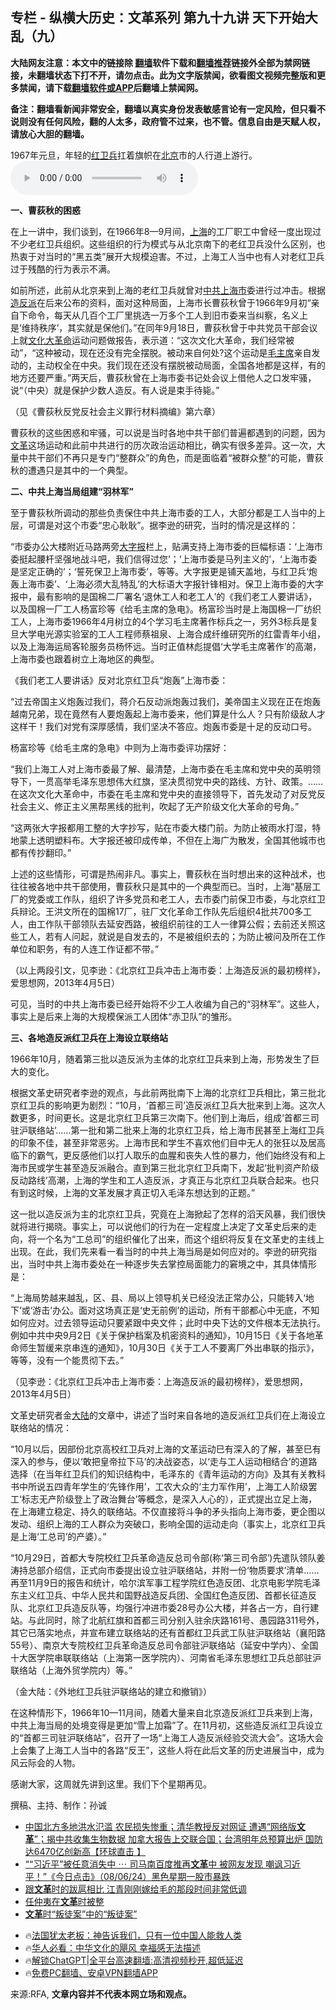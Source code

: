  <!-- 面包屑导航 --> <h2>专栏 - 纵横大历史：文革系列 第九十九讲 天下开始大乱（九）</h2> <p class="notice"><b>大陆网友注意：本文中的链接除 <a href="https://github.com/bannedbook/fanqiang" >翻墙</a>软件下载和<a href="https://github.com/killgcd/justmysocks/blob/master/README.md">翻墙推荐</a>链接外全部为禁网链接，未翻墙状态下打不开，请勿点击。此为文字版禁闻，欲看图文视频完整版和更多禁闻，请下载<a href="https://github.com/bannedbook/fanqiang">翻墙软件或APP</a>后翻墙上禁闻网。</p><p>备注：翻墙看新闻非常安全，翻墙以真实身份发表敏感言论有一定风险，但只看不说则没有任何风险，翻的人太多，政府管不过来，也不管。信息自由是天赋人权，请放心大胆的翻墙。</b></p>  <div class="entry"> <p>1967年元旦，年轻的<a href="https://www.bannedbook.org/bnews/tag/%e7%ba%a2%e5%8d%ab%e5%85%b5/" class="st_tag internal_tag" rel="tag" title="标签 红卫兵 下的日志">红卫兵</a>扛着旗帜在<a href="https://www.bannedbook.org/bnews/tag/%e5%8c%97%e4%ba%ac/" class="st_tag internal_tag" rel="tag" title="标签 北京 下的日志">北京</a>市的人行道上游行。                 <audio controls="controls" preload="metadata" src="https://www.rfa.org/mandarin/zhuanlan/zonghengdalishi/wenge/hist-red-august-9-08072024095334.html/@@stream" type="audio/mpeg"></audio></p> <p><strong>一、曹荻秋的困惑</strong></p> <p>在上一讲中，我们谈到，在1966年8—9月间，<a href="https://www.bannedbook.org/bnews/tag/%e4%b8%8a%e6%b5%b7/" class="st_tag internal_tag" rel="tag" title="标签 上海 下的日志">上海</a>的工厂职工中曾经一度出现过不少老红卫兵组织。这些组织的行为模式与从北京南下的老红卫兵没什么区别，也热衷于对当时的“黑五类”展开大规模迫害。不过，上海工人当中也有人对老红卫兵过于残酷的行为表示不满。</p> <p>如前所述，此前从北京来到上海的老红卫兵就曾对<a href="https://www.bannedbook.org/bnews/tag/%e4%b8%ad%e5%85%b1/" class="st_tag internal_tag" rel="tag" title="标签 中共 下的日志">中共</a><a href="https://www.bannedbook.org/bnews/tag/%E4%B8%8A%E6%B5%B7%E5%B8%82/" class="st_tag internal_tag" rel="tag" title="标签 上海市 下的日志">上海市</a>委进行过冲击。根据<a href="https://www.bannedbook.org/bnews/tag/%E9%80%A0%E5%8F%8D%E6%B4%BE/" class="st_tag internal_tag" rel="tag" title="标签 造反派 下的日志">造反派</a>在后来公布的资料，面对这种局面，上海市长曹荻秋曾于1966年9月初“亲自下命令，每天从几百个工厂里挑选一万多个工人到旧市委来当纠察，名义上是‘维持秩序’，其实就是保他们。”在同年9月18日，曹荻秋曾于中共党员干部会议上就<span class='wp_keywordlink'><a href="https://www.bannedbook.org/forum2/topic973.html" title="《文化大革命：历史真相和集体记忆》" target="_blank">文化大革命</a></span>运动问题做报告，表示道：“这次文化大革命，我们经常被动”，“这种被动，现在还没有完全摆脱。被动来自何处?这个运动是<a href="https://www.bannedbook.org/bnews/tag/%e6%af%9b%e4%b8%bb%e5%b8%ad/" class="st_tag internal_tag" rel="tag" title="标签 毛主席 下的日志">毛主席</a>亲自发动的，主动权全在中央。我们现在还没有摆脱被动局面，全国各地都是这样，有的地方还要严重。”两天后，曹荻秋曾在上海市委书记处会议上借他人之口发牢骚，说“（中央）就是保护少数人造反。有人说是束手待毙。”</p> <p>（见《曹荻秋反党反社会主义罪行材料摘编》第六章）</p> <p>曹荻秋的这些困惑和牢骚，可以说是当时各地中共干部们普遍都遇到的问题，因为<a href="https://www.bannedbook.org/bnews/tag/%e6%96%87%e9%9d%a9/" class="st_tag internal_tag" rel="tag" title="标签 文革 下的日志">文革</a>这场运动和此前中共进行的历次政治运动相比，确实有很多差异。这一次，大量中共干部们不再只是专门“整群众”的角色，而是面临着“被群众整”的可能，曹荻秋的遭遇只是其中的一个典型。</p> <p><strong>二、中共上海当局组建“羽林军”</strong></p>  <p>至于曹荻秋所调动的那些负责保住中共上海市委的工人，大部分都是工人当中的上层，可谓是对这个市委“忠心耿耿”。据李逊的研究，当时的情况是这样的：</p> <p>“市委办公大楼附近马路两旁<a href="https://www.bannedbook.org/bnews/tag/%E5%A4%A7%E5%AD%97%E6%8A%A5/" class="st_tag internal_tag" rel="tag" title="标签 大字报 下的日志">大字报</a>栏上，贴满支持上海市委的巨幅标语：‘上海市委挺起腰杆坚强地战斗吧，我们信得过您’；‘上海市委是马列主义的’，‘上海市委是坚定正确的’；‘誓死保卫上海市委’，等等。大字报更是铺天盖地，与红卫兵‘炮轰上海市委’、‘上海必须大乱特乱’的大标语大字报针锋相对。保卫上海市委的大字报中，最有影响的是国棉二厂署名‘退休工人和老工人’的《我们老工人要讲话》，以及国棉一厂工人杨富珍等《给毛主席的急电》。杨富珍当时是上海国棉一厂纺织工人，上海市委1966年4月树立的4个学习毛主席著作标兵之一，另外3标兵是复旦大学电光源实验室的工人工程师蔡祖泉、上海合成纤维研究所的红雷青年小组，以及上海海运局客轮服务员杨怀远。当时正值林彪提倡‘大学毛主席著作’的高潮，上海市委也跟着树立上海地区的典型。</p> <p>《我们老工人要讲话》反对北京红卫兵“炮轰”上海市委：</p> <p>“过去帝国主义炮轰过我们，蒋介石反动派炮轰过我们，美帝国主义现在正在炮轰越南兄弟，现在竟然有人要炮轰起上海市委来，他们算是什么人？只有阶级敌人才这样干！我们对党有深厚感情，我们坚决不答应。炮轰市委是十足的反动口号。</p> <p>杨富珍等《给毛主席的急电》中则为上海市委评功摆好：</p> <p>“我们上海工人对上海市委最了解、最清楚，上海市委在毛主席和党中央的英明领导下，一贯高举毛泽东思想伟大红旗，坚决贯彻党中央的路线、方针、政策。……在这次文化大革命中，市委在毛主席和党中央的直接领导下，首先发动了对反党反社会主义、修正主义黑帮黑线的批判，吹起了无产阶级文化大革命的号角。” </p> <p>“这两张大字报都用工整的大字抄写，贴在市委大楼门前。为防止被雨水打湿，特地蒙上透明塑料布。大字报还被印成传单，不但在上海广为散发，全国其他城市也都有传抄翻印。”</p>  <p>上述的这些情形，可谓是热闹非凡。事实上，曹荻秋在当时想出来的这种战术，也往往被各地中共干部使用，曹荻秋只是其中的一个典型而已。当时，上海“基层工厂的党委或工作队，组织了许多党员和老工人，去市委门前保卫市委，与北京红卫兵辩论。王洪文所在的国棉17厂，驻厂文化革命工作队先后组织4批共700多工人，由工作队干部领队去延安西路，被组织前往的工人一律算公假；去前还关照这些工人，若有人问起，就说是自发去的，不是被组织去的；为防止被问及所在工作单位和职务，有的人连工作证都不带。”</p> <p>（以上两段引文，见李逊：《北京红卫兵冲击上海市委：上海造反派的最初榜样》，爱思想网，2013年4月5日）</p> <p>可见，当时的中共上海市委已经开始将不少工人收编为自己的“羽林军”。这些人，事实上是后来上海的大规模保派工人团体“赤卫队”的雏形。</p> <p><strong>三、各地造反派红卫兵在上海设立联络站</strong></p> <p>1966年10月，随着第三批以造反派为主体的北京红卫兵来到上海，形势发生了巨大的变化。</p> <p>根据文革史研究者李逊的观点，与此前两批南下上海的北京红卫兵相比，第三批北京红卫兵的影响更为剧烈：“10月，‘首都三司’造反派红卫兵大批来到上海。这次人数更多，时间更长。这是北京红卫兵第三次南下。他们到上海后，组成‘首都三司驻沪联络站’……第一批和第二批来上海的北京红卫兵，给上海市民甚至上海红卫兵的印象不佳，甚至非常恶劣。上海市民和学生不喜欢他们目中无人的张狂以及居高临下的霸气，更反感他们以打人取乐的血腥和丧失人性的暴力，他们始终没有和上海市民或学生甚至造反派融合。直到第三批北京红卫兵南下，发起‘批判资产阶级反动路线’高潮，上海的学生和工人造反派，才真正与北京红卫兵联合起来。也只有到这时候，上海的文革发展才真正切入毛泽东想达到的正题。”</p> <p>这一批以造反派为主的北京红卫兵，究竟在上海掀起了怎样的滔天风暴，我们很快就将进行揭晓。事实上，可以说他们的行为在一定程度上决定了文革史后来的走向，将一个名为“工总司”的组织催化了出来，而这个组织将反复在文革史的主线上出现。在此，我们先来看一看当时的中共上海当局是如何应对的。李逊的研究指出，当时中共上海市委处在一种逐步失去掌控局面能力的窘境之中，其具体情形是：</p>  <p>“上海局势越来越乱，区、县、局以上领导机关已经没法正常办公，只能转入‘地下’或‘游击’办公。面对这场真正是‘史无前例’的运动，所有干部都心中无底，不知如何应对。过去领导运动只要紧跟中央文件；此时中央下达的文件根本无法执行。例如中共中央9月2日《关于保护档案及机密资料的通知》，10月15日《关于各地革命师生暂缓来京串连的通知》，10月30日《关于工人不要离厂外出串联的指示》，等等，没有一个能贯彻下去。”</p> <p>（见李逊：《北京红卫兵冲击上海市委：上海造反派的最初榜样》，爱思想网，2013年4月5日）</p> <p>文革史研究者金<span class='wp_keywordlink_affiliate'><a href="https://www.bannedbook.org/" title="大陆" target="_blank">大陆</a></span>的文章中，讲述了当时来自各地的造反派红卫兵们在上海设立联络站的情况：</p> <p>“10月以后，因部份北京高校红卫兵对上海的文革运动巳有深入的了解，甚至巳有深入的参与，便以‘敢把皇帝拉下马’的决战姿态，以‘走与工人运动相结合’的道路选择（在当年红卫兵们的知识结构中，毛泽东的《青年运动的方向》及其有关教科书中所说五四青年学生的‘先锋作用’，工农大众的‘主力军作用’，上海工人阶级罢工‘标志无产阶级登上了政治舞台’等概念，是深入人心的），正式提出立足上海，在上海建立稳定、持久的联络站。不仅直接将斗争的矛头指向上海市委，更企图以发动、组织上海的工人群众为突破口，影响全国的运动走向（事实上，北京红卫兵是上海‘工总司’的产婆）。”</p> <p>“10月29日，首都大专院校红卫兵革命造反总司令部(称‘第三司令部’)先遣队领队姜涛持总部介绍信，正式向市委提出设立驻沪联络站，并附一份‘物质要求’清单……再至11月9日的报告和统计，哈尔滨军事工程学院红色造反团、北京电影学院毛泽东主义红卫兵、中华人民共和国野战造反兵团、全国红色造反团、首都长征造反队、北京红卫兵造反队等，均强行冲进市委28号办公大楼，并各占一方，自行建站。与此同时，除了北航红旗和首都三司分别入驻余庆路161号、愚园路311号外，其它已落实地点，并宣布建立联络站的还有首都红卫兵武工队驻沪联络站（襄阳路55号）、南京大专院校红卫兵革命造反总司令部驻沪联络站（延安中学内）、全国十大医学院串联联络站（上海第一医学院内）、河南省毛泽东思想红卫兵总部驻沪联络站（上海外贸学院内）等。”</p> <p>（金大陆：《外地红卫兵驻沪联络站的建立和撤销》）</p> <p>在这种情形下，1966年10—11月间，随着大量来自北京造反派红卫兵来到上海，中共上海当局的处境变得是更加“雪上加霜”了。在11月初，这些造反派红卫兵设立的“首都三司驻沪联络站”，召开了一场“上海工人造反派经验交流大会”。这场大会上会集了上海工人当中的各路“反王”，这些人将在此后文革的历史进展当中，成为风云际会的人物。</p>  <p>感谢大家，这周就先讲到这里。我们下个星期再见。</p> <p>撰稿、主持、制作：孙诚</p> <!--<div id="taboola-mid-1"></div>--><ul class='op-related-articles' title='相关阅读'> <li><a href='https://www.bannedbook.org/bnews/bannedvideo/20240807/2071772.html' target='_blank'>中国北方多地洪水氾滥 农民损失惨重；清华教授反对网证 遭遇“网络版<b>文革</b>”；揭中共收集生物数据 加拿大报告上交联合国；台湾明年总预算出炉 国防达6470亿创新高【环球直击 】</a></li> <li><a href='https://www.bannedbook.org/bnews/sohnews/20240806/2071447.html' target='_blank'>““习近平”被任意消失中 ⋯ 司马南百度推再<b>文革</b>中 被网友发现 嘲讽习近平！”《今日点击》（08/06/24）黑色星期一股市暴跌</a></li> <li><a href='https://www.bannedbook.org/bnews/cnnews/20240805/2070828.html' target='_blank'>跟<b>文革</b>时的跋扈相比 江青刚刚嫁给毛的那段时间非常低调</a></li> <li><a href='https://www.bannedbook.org/bnews/sohnews/20240802/2069897.html' target='_blank'>任仲夷在<b>文革</b>时被整</a></li> <li><a href='https://www.bannedbook.org/bnews/lishi/20240802/2069723.html' target='_blank'><b>文革</b>时“叛徒案”中的“叛徒案”</a></li> </ul> <ul class="texttj"> <li>🔥<a href="https://www.bannedbook.org/bnews/ssgc/20230219/1850782.html" target="_blank">法国犹太老板：神告诉我们，只有一位中国人能救人类</a></li> <li>🔥<a href="https://www.bannedbook.org/bnews/comments/20220220/1694796.html" target="_blank">华人必看：中华文化的飓风 幸福感无法描述</a></li> <li>🔥<a href="https://github.com/bannedbook/fanqiang/wiki/V2ray%E6%9C%BA%E5%9C%BA" target="_blank">解锁ChatGPT|全平台高速翻墙:高清视频秒开,超低延迟</a></li> <li>🔥<a href="https://github.com/bannedbook/fanqiang/wiki/%E7%A6%81%E9%97%BB%E7%BD%91%E5%AE%89%E5%8D%93%E7%BF%BB%E5%A2%99%E6%96%B0%E9%97%BBAPP" target="_blank">免费PC翻墙、安卓VPN翻墙APP</a></li> </ul><p>来源:RFA, <strong>文章内容并不代表本网立场和观点。</strong></p><a name='sharetosocial'></a> <div style="margin-bottom:5px;padding-bottom:5px;clear:both"> <div id="archive-pix-1" class="banner-ads"> <!-- AuctionX Display platform tag START --> <div id="27602x728x90x621x_ADSLOT1" clicktrack="%%CLICK_URL_ESC%%"></div>  <!-- AuctionX Display platform tag END --> </div> <div id="archive-pix-2" class="banner-ads"> <!-- AuctionX Display platform tag START --> <div id="27556x300x250x621x_ADSLOT1" clicktrack="%%CLICK_URL_ESC%%" style="margin:0 auto;text-align:center"></div>  <!-- AuctionX Display platform tag END --> </div> </div>  <div id="archive-pix-1" class="banner-ads"> <!-- AuctionX Display platform tag START --> <div id="27603x728x90x621x_ADSLOT1" clicktrack="%%CLICK_URL_ESC%%"></div>  <!-- AuctionX Display platform tag END --> </div> </div><!--END ENTRY--> 